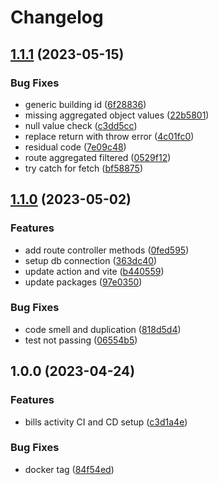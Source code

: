 # Changelog

## [1.1.1](https://github.com/TrackER-Corporation/tracker-bills-service/compare/v1.1.0...v1.1.1) (2023-05-15)


### Bug Fixes

* generic building id ([6f28836](https://github.com/TrackER-Corporation/tracker-bills-service/commit/6f28836c5fcf27f2e137bd1a23aff755eba6a6b3))
* missing aggregated object values ([22b5801](https://github.com/TrackER-Corporation/tracker-bills-service/commit/22b58018b06acb3210efb0b5451acc38e5194804))
* null value check ([c3dd5cc](https://github.com/TrackER-Corporation/tracker-bills-service/commit/c3dd5ccaf0c50aa67e5c6c5dc9d979f59b7ae9d6))
* replace return with throw error ([4c01fc0](https://github.com/TrackER-Corporation/tracker-bills-service/commit/4c01fc0984fcb98a8e105ca76a38fdec348a0563))
* residual code ([7e09c48](https://github.com/TrackER-Corporation/tracker-bills-service/commit/7e09c489506a4db5749ed52c42b2757798364c54))
* route aggregated filtered ([0529f12](https://github.com/TrackER-Corporation/tracker-bills-service/commit/0529f12197b4f290eeae7863585714783c7b48d4))
* try catch for fetch ([bf58875](https://github.com/TrackER-Corporation/tracker-bills-service/commit/bf58875c4f65d4af4175ec1ccf31e305104e4e84))

## [1.1.0](https://github.com/TrackER-Corporation/tracker-bills-service/compare/v1.0.0...v1.1.0) (2023-05-02)


### Features

* add route controller methods ([0fed595](https://github.com/TrackER-Corporation/tracker-bills-service/commit/0fed595d73d90fdd98ed0bc5642b9d8aa262f47a))
* setup db connection ([363dc40](https://github.com/TrackER-Corporation/tracker-bills-service/commit/363dc40dff565447cfb9f02825366bab252b03eb))
* update action and vite ([b440559](https://github.com/TrackER-Corporation/tracker-bills-service/commit/b4405593546847216b45001d8650141fa508b95e))
* update packages ([97e0350](https://github.com/TrackER-Corporation/tracker-bills-service/commit/97e035000e597a9c7408b1cd7a466ccea8a12ccb))


### Bug Fixes

* code smell and duplication ([818d5d4](https://github.com/TrackER-Corporation/tracker-bills-service/commit/818d5d466158ab575ddd5f55ee7bf7ebc1576fcf))
* test not passing ([06554b5](https://github.com/TrackER-Corporation/tracker-bills-service/commit/06554b55c5ff0dc7dfe80327f2fc8fbf029830cf))

## 1.0.0 (2023-04-24)


### Features

* bills activity CI and CD setup ([c3d1a4e](https://github.com/TrackER-Corporation/tracker-bills-service/commit/c3d1a4ec9128c0369187e0552abc5e133d30cbcc))


### Bug Fixes

* docker tag ([84f54ed](https://github.com/TrackER-Corporation/tracker-bills-service/commit/84f54ed0a181cd335de1d030c72845c6b102447e))
